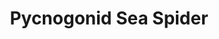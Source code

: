 ---
src: Pycnogonid Sea Spider.jpg
title: Pycnogonid Sea Spider
description: This male pycnogonid spider is bearing its own eggs. It can be found in the Antarctic.
---